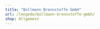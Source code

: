 ```yaml
---
title: "Bollmann Brennstoffe GmbH"
url: /lengede/bollmann-brennstoffe-gmbh/
shop: Allgemein
---
```

